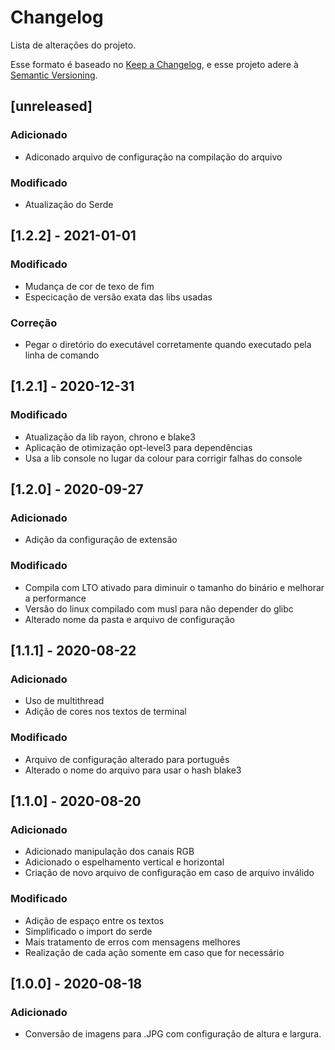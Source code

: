 # Changelog
Lista de alterações do projeto.

Esse formato é baseado no [Keep a Changelog](https://keepachangelog.com/pt/1.0.0/),
e esse projeto adere à [Semantic Versioning](https://semver.org/spec/v2.0.0.html).

## [unreleased]
### Adicionado
- Adiconado arquivo de configuração na compilação do arquivo

### Modificado
- Atualização do Serde

## [1.2.2] - 2021-01-01
### Modificado
- Mudança de cor de texo de fim
- Especicação de versão exata das libs usadas

### Correção
- Pegar o diretório do executável corretamente quando executado pela linha de comando

## [1.2.1] - 2020-12-31
### Modificado
- Atualização da lib rayon, chrono e blake3
- Aplicação de otimização opt-level3 para dependências
- Usa a lib console no lugar da colour para corrigir falhas do console

## [1.2.0] - 2020-09-27
### Adicionado
- Adição da configuração de extensão

### Modificado
- Compila com LTO ativado para diminuir o tamanho do binário e melhorar a performance
- Versão do linux compilado com musl para não depender do glibc
- Alterado nome da pasta e arquivo de configuração

## [1.1.1] - 2020-08-22
### Adicionado
- Uso de multithread
- Adição de cores nos textos de terminal

### Modificado
- Arquivo de configuração alterado para português
- Alterado o nome do arquivo para usar o hash blake3

## [1.1.0] - 2020-08-20
### Adicionado
- Adicionado manipulação dos canais RGB
- Adicionado o espelhamento vertical e horizontal
- Criação de novo arquivo de configuração em caso de arquivo inválido

### Modificado
- Adição de espaço entre os textos 
- Simplificado o import do serde
- Mais tratamento de erros com mensagens melhores
- Realização de cada ação somente em caso que for necessário

## [1.0.0] - 2020-08-18
### Adicionado
- Conversão de imagens para .JPG com configuração de altura e largura.